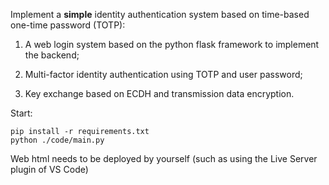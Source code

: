 Implement a **simple** identity authentication system based on time-based one-time password (TOTP):

1. A web login system based on the python flask framework to implement the backend;

2. Multi-factor identity authentication using TOTP and user password;

3. Key exchange based on ECDH and transmission data encryption.

Start:

```shell
pip install -r requirements.txt
python ./code/main.py
```

Web html needs to be deployed by yourself (such as using the Live Server plugin of VS Code)
